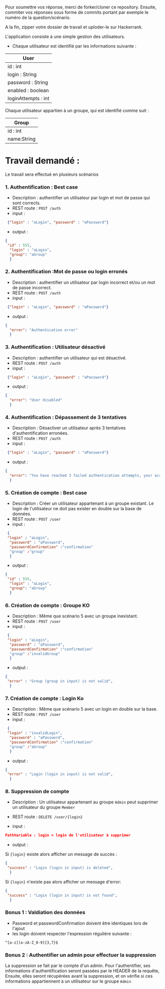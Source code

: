 Pour soumettre vos réponse, merci de forker/cloner ce repository. 
Ensuite, commiter vos réponses sous forme de commits 
portant par exemple le numéro de la question/scénario.

A la fin, zipper votre dossier de travail et uploder-le sur Hackerrank.

L'application consiste à une simple gestion des utilisateurs.

- Chaque utilisateur est identifié par les informations suivante :

| User                   |
|------------------------|
 | id    : int            |
 | login    : String      |
 | password    : String   |
 | enabled      : boolean |
 | loginAttempts : int    |

Chaque utilisateur appartien à un groupe, qui est identifié comme suit : 
 
 | Group             |
|-------------------|
| id : int          |
| name:String       |


# Travail demandé : 
Le travail sera effectué en plusieurs scénarios

### 1. Authentification : Best case
- Description : authentifier un utilisateur par login et mot de passe qui sont corrects.
- REST route : `POST /auth`
- input : 
 ```json 
  {"login" : "aLogin", "password" : "aPassword"}
```
- output :
 
```json 
{
 "id" : 555,
  "login" : "aLogin",
  "group": "aGroup"
  }
```
### 2. Authentification :Mot de passe ou login erronés
- Description : authentifier un utilisateur par login incorrect et/ou un mot de passe incorrect.
- REST route : `POST /auth`
- input :
 ```json 
  {"login" : "aLogin", "password" : "aPassword"}
```
- output :

```json 
{ 
  "error": "Authentication error"
  }
```

### 3. Authentification : Utilisateur désactivé
- Description : authentifier un utilisateur qui est désactivé.
- REST route : `POST /auth`
- input :
 ```json 
  {"login" : "aLogin", "password" : "aPassword"}
```
- output :

```json 
{ 
  "error": "User disabled"
  }
```

### 4. Authentification : Dépassement de 3 tentatives
- Description : Désactiver un utilisateur après 3 tentatives d'authentification erronées.
- REST route : `POST /auth`
- input :
 ```json 
  {"login" : "aLogin", "password" : "aPassword"}
```
- output :

```json 
{ 
  "error": "You have reached 3 failed authentication attempts, your account will be disabled"
  }
```
### 5. Création de compte : Best case
- Description : Créer un utilisateur appartenant à un groupe existant.
 Le login de l'utilisateur ne doit pas exister en double sur la base de données.
- REST route : `POST /user`
- input :

 ```json 
  {
  "login" : "aLogin", 
   "password" : "aPassword",  
   "passwordConfirmation" :"confirmation"
   "group" :"group"
   }
```
- output :

```json 
{
 "id" : 555,
  "login" : "aLogin",
  "group": "aGroup"
  }
```
### 6. Création de compte : Groupe KO
- Description : Même que scénario 5 avec un groupe inexistant.
- REST route : `POST /user`
- input :

 ```json 
  {
  "login" : "aLogin", 
   "password" : "aPassword",  
   "passwordConfirmation" :"confirmation"
   "group" :"invalidGroup"
   }
```
- output :

```json 
{
 "error" : "Group (group in input) is not valid",
  }
```
### 7. Création de compte : Login Ko
- Description : Même que scénario 5 avec un login en double sur la base.
- REST route : `POST /user`
- input :

 ```json 
  {
  "login" : "invalidLogin", 
   "password" : "aPassword",  
   "passwordConfirmation" :"confirmation"
   "group" :"aGroup"
   }
```
- output :

```json 
{
 "error" : "Login (login in input) is not valid",
  }
```

### 8. Suppression de compte
- Description : Un utilisateur appartenant au groupe `Admin` peut supprimer  
  un utilisateur du groupe `Member`


- REST route : `DELETE /user/{login}`
- input :

 ```json 
 PathVariable : login = login de l'utilisateur à supprimer
```
- output :

Si `{login}` existe alors afficher un message de succès  : 

```json 
{
 "success" : "Login (login in input) is deleted",
  }
```
Si `{login}` n'existe pas alors afficher un message d'error:

```json 
{
 "success" : "Login (login in input) is not found",
  }
```

### Bonus 1 : Valdiation des données
- Password et passwordConfirmation doivent être identiques lors de l'ajout
- les login doivent respecter l'expression régulière suivante :
``` regexp
^[a-z][a-zA-Z_0-9]{3,7}$
```

### Bonus 2 : Authentifier un admin pour effectuer la suppression
 La suppression se fait par le compte d'un admin. Pour l'authentifier,
 ses informations d'authentification seront passées par le HEADER de la requête, 
Ensuite, elles seront récupérées avant la suppression, et on vérifie si ces informations 
appartiennent à un utilisateur sur le groupe `Admin`



